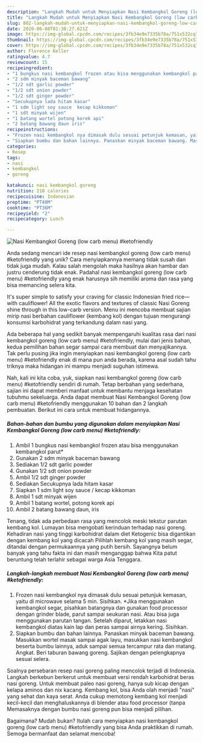 ```yaml
---
description: "Langkah Mudah untuk Menyiapkan Nasi Kembangkol Goreng (low carb menu) #ketofriendly Anti Gagal"
title: "Langkah Mudah untuk Menyiapkan Nasi Kembangkol Goreng (low carb menu) #ketofriendly Anti Gagal"
slug: 802-langkah-mudah-untuk-menyiapkan-nasi-kembangkol-goreng-low-carb-menu-ketofriendly-anti-gagal
date: 2020-06-08T01:38:27.621Z
image: https://img-global.cpcdn.com/recipes/3fb34e9e7335b78a/751x532cq70/nasi-kembangkol-goreng-low-carb-menu-ketofriendly-foto-resep-utama.jpg
thumbnail: https://img-global.cpcdn.com/recipes/3fb34e9e7335b78a/751x532cq70/nasi-kembangkol-goreng-low-carb-menu-ketofriendly-foto-resep-utama.jpg
cover: https://img-global.cpcdn.com/recipes/3fb34e9e7335b78a/751x532cq70/nasi-kembangkol-goreng-low-carb-menu-ketofriendly-foto-resep-utama.jpg
author: Florence Keller
ratingvalue: 4.7
reviewcount: 15
recipeingredient:
- "1 bungkus nasi kembangkol frozen atau bisa menggunakan kembangkol parut"
- "2 sdm minyak baceman bawang"
- "1/2 sdt garlic powder"
- "1/2 sdt onion powder"
- "1/2 sdt ginger powder"
- "Secukupnya lada hitam kasar"
- "1 sdm light soy sauce  kecap kikkoman"
- "1 sdt minyak wijen"
- "1 batang wortel potong korek api"
- "2 batang bawang daun iris"
recipeinstructions:
- "Frozen nasi kembangkol nya dimasak dulu sesuai petunjuk kemasan, yaitu di microwave selama 5 min. Sisihkan. *Jika menggunakan kembangkol segar, pisahkan batangnya dan gunakan food processor dengan grinder blade, parut sampai seukuran nasi. Atau bisa juga menggunakan parutan tangan. Setelah diparut, letakkan nasi kembangkol diatas kain lap dan peras sampai airnya kering. Sisihkan."
- "Siapkan bumbu dan bahan lainnya. Panaskan minyak baceman bawang. Masukkan wortel masak sampai agak layu, masukkan nasi kembangkol beserta bumbu lainnya, aduk sampai semua tercampur rata dan matang. Angkat. Beri taburan bawang goreng. Sajikan dengan pelengkapnya sesuai selera."
categories:
- Resep
tags:
- nasi
- kembangkol
- goreng

katakunci: nasi kembangkol goreng 
nutrition: 218 calories
recipecuisine: Indonesian
preptime: "PT40M"
cooktime: "PT36M"
recipeyield: "2"
recipecategory: Lunch

---
```



![Nasi Kembangkol Goreng (low carb menu) #ketofriendly](https://img-global.cpcdn.com/recipes/3fb34e9e7335b78a/751x532cq70/nasi-kembangkol-goreng-low-carb-menu-ketofriendly-foto-resep-utama.jpg)

Anda sedang mencari ide resep nasi kembangkol goreng (low carb menu) #ketofriendly yang unik? Cara menyiapkannya memang tidak susah dan tidak juga mudah. Kalau salah mengolah maka hasilnya akan hambar dan justru cenderung tidak enak. Padahal nasi kembangkol goreng (low carb menu) #ketofriendly yang enak harusnya sih memiliki aroma dan rasa yang bisa memancing selera kita.

It&#39;s super simple to satisfy your craving for classic Indonesian fried rice—with cauliflower! All the exotic flavors and textures of classic Nasi Goreng shine through in this low-carb version. Menu ini mencoba membuat sajian mirip nasi berbahan cauliflower (kembang kol) dengan tujuan mengurangi konsumsi karbohidrat yang terkandung dalam nasi yang.

Ada beberapa hal yang sedikit banyak mempengaruhi kualitas rasa dari nasi kembangkol goreng (low carb menu) #ketofriendly, mulai dari jenis bahan, kedua pemilihan bahan segar sampai cara membuat dan menyajikannya. Tak perlu pusing jika ingin menyiapkan nasi kembangkol goreng (low carb menu) #ketofriendly enak di mana pun anda berada, karena asal sudah tahu triknya maka hidangan ini mampu menjadi suguhan istimewa.


Nah, kali ini kita coba, yuk, siapkan nasi kembangkol goreng (low carb menu) #ketofriendly sendiri di rumah. Tetap berbahan yang sederhana, sajian ini dapat memberi manfaat untuk membantu menjaga kesehatan tubuhmu sekeluarga. Anda dapat membuat Nasi Kembangkol Goreng (low carb menu) #ketofriendly menggunakan 10 bahan dan 2 langkah pembuatan. Berikut ini cara untuk membuat hidangannya.

<!--inarticleads1-->

##### Bahan-bahan dan bumbu yang digunakan dalam menyiapkan Nasi Kembangkol Goreng (low carb menu) #ketofriendly:

1. Ambil 1 bungkus nasi kembangkol frozen atau bisa menggunakan kembangkol parut*
1. Gunakan 2 sdm minyak baceman bawang
1. Sediakan 1/2 sdt garlic powder
1. Gunakan 1/2 sdt onion powder
1. Ambil 1/2 sdt ginger powder
1. Sediakan Secukupnya lada hitam kasar
1. Siapkan 1 sdm light soy sauce / kecap kikkoman
1. Ambil 1 sdt minyak wijen
1. Ambil 1 batang wortel, potong korek api
1. Ambil 2 batang bawang daun, iris


Tenang, tidak ada perbedaan rasa yang mencolok meski tekstur parutan kembang kol. Lumayan bisa mengobati kerinduan terhadap nasi goreng. Kehadiran nasi yang tinggi karbohidrat dalam diet Ketogenic bisa digantikan dengan kembang kol yang dicacah Pilihlah kembang kol yang masih segar, ditandai dengan permukaannya yang putih bersih. Sayangnya belum banyak yang tahu fakta ini dan masih menganggap bahwa Kita patut beruntung telah terlahir sebagai warga Asia Tenggara. 

<!--inarticleads2-->

##### Langkah-langkah membuat Nasi Kembangkol Goreng (low carb menu) #ketofriendly:

1. Frozen nasi kembangkol nya dimasak dulu sesuai petunjuk kemasan, yaitu di microwave selama 5 min. Sisihkan. *Jika menggunakan kembangkol segar, pisahkan batangnya dan gunakan food processor dengan grinder blade, parut sampai seukuran nasi. Atau bisa juga menggunakan parutan tangan. Setelah diparut, letakkan nasi kembangkol diatas kain lap dan peras sampai airnya kering. Sisihkan.
1. Siapkan bumbu dan bahan lainnya. Panaskan minyak baceman bawang. Masukkan wortel masak sampai agak layu, masukkan nasi kembangkol beserta bumbu lainnya, aduk sampai semua tercampur rata dan matang. Angkat. Beri taburan bawang goreng. Sajikan dengan pelengkapnya sesuai selera.


Soalnya persebaran resep nasi goreng paling mencolok terjadi di Indonesia. Langkah berkebun berkerut untuk membuat versi rendah karbohidrat beras nasi goreng. Untuk membuat paleo nasi goreng, hanya sub kicap dengan kelapa aminos dan nix kacang. Kembang kol, bisa Anda olah menjadi &#34;nasi&#34; yang sehat dan kaya serat. Anda cukup memotong kembang kol menjadi kecil-kecil dan menghaluskannya di blender atau food processor (tanpa Memasaknya dengan bumbu nasi goreng pun bisa menjadi pilihan. 

Bagaimana? Mudah bukan? Itulah cara menyiapkan nasi kembangkol goreng (low carb menu) #ketofriendly yang bisa Anda praktikkan di rumah. Semoga bermanfaat dan selamat mencoba!
